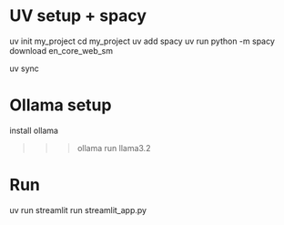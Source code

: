 
# UV setup + spacy

uv init my_project
cd my_project
uv add spacy
uv run python -m spacy download en_core_web_sm

uv sync

# Ollama setup

install ollama 
>>> ollama run llama3.2

# Run

uv run streamlit run streamlit_app.py